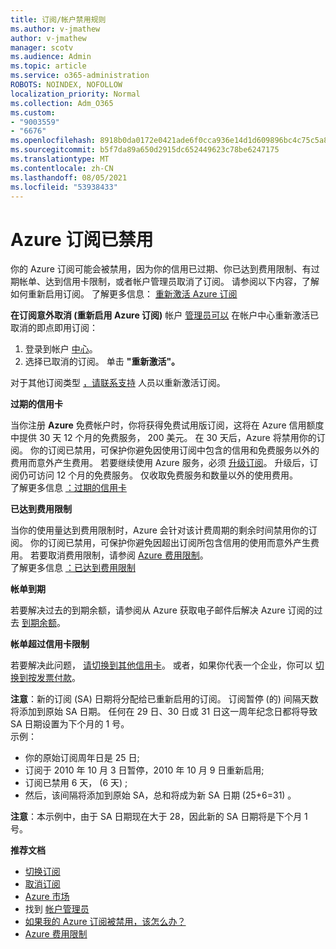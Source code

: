 ```yaml
---
title: 订阅/帐户禁用规则
ms.author: v-jmathew
author: v-jmathew
manager: scotv
ms.audience: Admin
ms.topic: article
ms.service: o365-administration
ROBOTS: NOINDEX, NOFOLLOW
localization_priority: Normal
ms.collection: Adm_O365
ms.custom:
- "9003559"
- "6676"
ms.openlocfilehash: 8918b0da0172e0421ade6f0cca936e14d1d609896bc4c75c5a8491c0dbe75aff
ms.sourcegitcommit: b5f7da89a650d2915dc652449623c78be6247175
ms.translationtype: MT
ms.contentlocale: zh-CN
ms.lasthandoff: 08/05/2021
ms.locfileid: "53938433"
---
```

# <a name="azure-subscription-disabled"></a>Azure 订阅已禁用

你的 Azure 订阅可能会被禁用，因为你的信用已过期、你已达到费用限制、有过期帐单、达到信用卡限制，或者帐户管理员取消了订阅。 请参阅以下内容，了解如何重新启用订阅。 了解更多信息： [重新激活 Azure 订阅](https://docs.microsoft.com/azure/billing/billing-subscription-become-disable?WT.mc_id=Portal-Microsoft_Azure_Support)

**在订阅意外取消 (重新启用 Azure 订阅)** 帐户 [管理员可以](https://docs.microsoft.com/azure/billing/billing-subscription-transfer?WT.mc_id=Portal-Microsoft_Azure_Support#whoisaa) 在帐户中心重新激活已取消的即点即用订阅：

1. 登录到帐户 [中心](https://account.windowsazure.com/Subscriptions)。
2. 选择已取消的订阅。 单击 **"重新激活"。**

对于其他订阅类型 [，请联系支持](https://portal.azure.com/?#blade/Microsoft_Azure_Support/HelpAndSupportBlade) 人员以重新激活订阅。

**过期的信用卡**

当你注册 **Azure** 免费帐户时，你将获得免费试用版订阅，这将在 Azure 信用额度中提供 30 天 12 个月的免费服务， 200 美元。 在 30 天后，Azure 将禁用你的订阅。 你的订阅已禁用，可保护你避免因使用订阅中包含的信用和免费服务以外的费用而意外产生费用。 若要继续使用 Azure 服务，必须 [升级订阅](https://docs.microsoft.com/azure/billing/billing-upgrade-azure-subscription?WT.mc_id=Portal-Microsoft_Azure_Support)。 升级后，订阅仍可访问 12 个月的免费服务。 仅收取免费服务和数量以外的使用费用。  
了解更多信息 [：过期的信用卡](https://docs.microsoft.com/azure/billing/billing-subscription-become-disable?WT.mc_id=Portal-Microsoft_Azure_Support#your-credit-is-expired)

**已达到费用限制**

当你的使用量达到费用限制时，Azure 会针对该计费周期的剩余时间禁用你的订阅。 你的订阅已禁用，可保护你避免因超出订阅所包含信用的使用而意外产生费用。 若要取消费用限制，请参阅 [Azure 费用限制](https://docs.microsoft.com/azure/cost-management-billing/manage/spending-limit?WT.mc_id=Portal-Microsoft_Azure_Support)。  
了解更多信息 [：已达到费用限制](https://docs.microsoft.com/azure/cost-management-billing/manage/subscription-disabled?WT.mc_id=Portal-Microsoft_Azure_Support#you-reached-your-spending-limit)

**帐单到期**

若要解决过去的到期余额，请参阅从 Azure 获取电子邮件后解决 Azure 订阅的过去 [到期余额](https://docs.microsoft.com/azure/billing/billing-azure-subscription-past-due-balance?WT.mc_id=Portal-Microsoft_Azure_Support)。

**帐单超过信用卡限制**

若要解决此问题， [请切换到其他信用卡](https://docs.microsoft.com/azure/billing/billing-how-to-change-credit-card?WT.mc_id=Portal-Microsoft_Azure_Support)。 或者，如果你代表一个企业，你可以 [切换到按发票付款](https://docs.microsoft.com/azure/billing/billing-how-to-pay-by-invoice?WT.mc_id=Portal-Microsoft_Azure_Support)。

**注意**：新的订阅 (SA) 日期将分配给已重新启用的订阅。 订阅暂停 (的) 间隔天数将添加到原始 SA 日期。 任何在 29 日、30 日或 31 日这一周年纪念日都将导致 SA 日期设置为下个月的 1 号。  
示例：

- 你的原始订阅周年日是 25 日;
- 订阅于 2010 年 10 月 3 日暂停，2010 年 10 月 9 日重新启用;
- 订阅已禁用 6 天， (6 天) ;
- 然后，该间隔将添加到原始 SA，总和将成为新 SA 日期 (25+6=31) 。 

**注意**：本示例中，由于 SA 日期现在大于 28，因此新的 SA 日期将是下个月 1 号。

**推荐文档**

- [切换订阅](https://docs.microsoft.com/azure/billing/billing-how-to-switch-azure-offer?WT.mc_id=Portal-Microsoft_Azure_Support)  
- [取消订阅](https://docs.microsoft.com/azure/billing/billing-how-to-cancel-azure-subscription?WT.mc_id=Portal-Microsoft_Azure_Support)  
- [Azure 市场](https://azuremarketplace.microsoft.com/marketplace/?source=datamarket)
- 找到 [帐户管理员](https://docs.microsoft.com/azure/billing/billing-subscription-transfer?WT.mc_id=Portal-Microsoft_Azure_Support#whoisaa)
- [如果我的 Azure 订阅被禁用，该怎么办？](https://docs.microsoft.com/azure/billing/billing-subscription-become-disable/?WT.mc_id=Portal-Microsoft_Azure_Support)
- [Azure 费用限制](https://docs.microsoft.com/azure/cost-management-billing/manage/spending-limit?WT.mc_id=Portal-Microsoft_Azure_Support)
